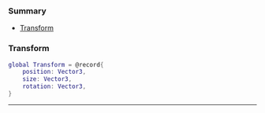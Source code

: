 ### Summary
* [Transform](#transform)

### Transform

```lua
global Transform = @record{
	position: Vector3,
	size: Vector3,
	rotation: Vector3,
}
```



---
